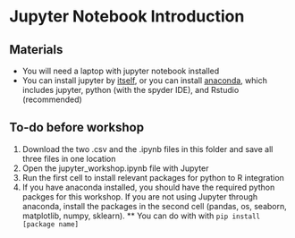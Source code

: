 # Jupyter Notebook Introduction

## Materials
* You will need a laptop with jupyter notebook installed
* You can install jupyter by [itself](https://jupyter.org/install), or you can install [anaconda](https://www.anaconda.com/distribution/), which includes jupyter, python (with the spyder IDE), and Rstudio (recommended)

## To-do before workshop
1. Download the two .csv and the .ipynb files in this folder and save all three files in one location
2. Open the jupyter_workshop.ipynb file with Jupyter
3. Run the first cell to install relevant packages for python to R integration
4. If you have anaconda installed, you should have the required python packges for this workshop. If you are not using Jupyter through anaconda, install the packages in the second cell (pandas, os, seaborn, matplotlib, numpy, sklearn).
** You can do with with `pip install [package name]`



